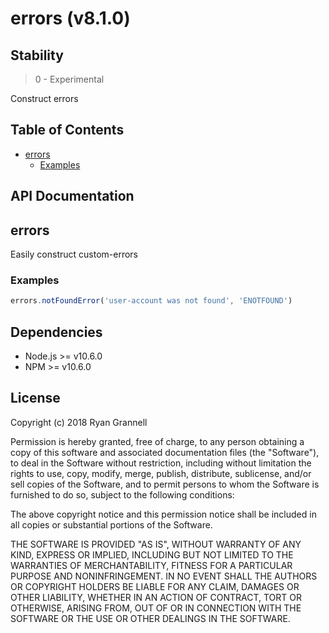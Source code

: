 
# errors (v8.1.0)

## Stability

> 0 - Experimental

Construct errors



## Table of Contents

- [errors](#errors)
  * [Examples](#examples)

## API Documentation

<!-- Generated by documentation.js. Update this documentation by updating the source code. -->

## errors

Easily construct custom-errors

### Examples

```javascript
errors.notFoundError('user-account was not found', 'ENOTFOUND')
```


## Dependencies

- Node.js >= v10.6.0
- NPM >= v10.6.0

## License

Copyright (c) 2018 Ryan Grannell

Permission is hereby granted, free of charge, to any person obtaining a copy of this software and associated documentation files (the "Software"), to deal in the Software without restriction, including without limitation the rights to use, copy, modify, merge, publish, distribute, sublicense, and/or sell copies of the Software, and to permit persons to whom the Software is furnished to do so, subject to the following conditions:

The above copyright notice and this permission notice shall be included in all copies or substantial portions of the Software.

THE SOFTWARE IS PROVIDED "AS IS", WITHOUT WARRANTY OF ANY KIND, EXPRESS OR IMPLIED, INCLUDING BUT NOT LIMITED TO THE WARRANTIES OF MERCHANTABILITY, FITNESS FOR A PARTICULAR PURPOSE AND NONINFRINGEMENT. IN NO EVENT SHALL THE AUTHORS OR COPYRIGHT HOLDERS BE LIABLE FOR ANY CLAIM, DAMAGES OR OTHER LIABILITY, WHETHER IN AN ACTION OF CONTRACT, TORT OR OTHERWISE, ARISING FROM, OUT OF OR IN CONNECTION WITH THE SOFTWARE OR THE USE OR OTHER DEALINGS IN THE SOFTWARE.
